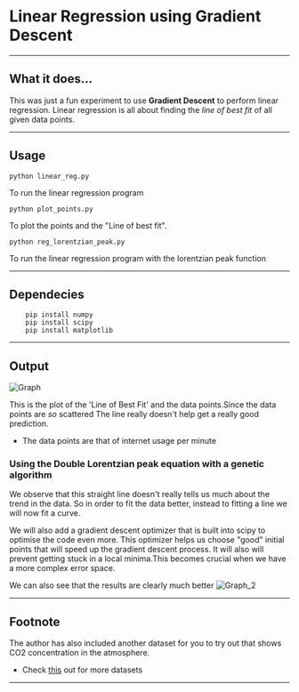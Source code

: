 # Linear Regression using Gradient Descent

----
## What it does...
This was just a fun experiment to use **Gradient Descent** to perform linear regression. Linear regression is all about finding the *line of best fit* of all given data points.

----
## Usage

    python linear_reg.py

To run the linear regression program

    python plot_points.py

To plot the points and the "Line of best fit".

    python reg_lorentzian_peak.py

To run the linear regression program with the lorentzian peak function

----

## Dependecies

```
    pip install numpy
    pip install scipy
    pip install matplotlib
```

----

## Output

![Graph](https://raw.githubusercontent.com/nshdesai/Linear-Regression/master/graph.png)

This is the plot of the 'Line of Best Fit' and the data points.Since the data points are *so* scattered
The line really doesn't help get a really good prediction.

* The data points are that of internet usage per minute

### Using the Double Lorentzian peak equation with a genetic algorithm

We observe that this straight line doesn't really tells us much about the trend in the data.
So in order to fit the data better, instead to fitting a line we will now fit a curve.

We will also add a gradient descent optimizer that is built into scipy to optimise the code even more.
This optimizer helps us choose "good" initial points that will speed up the gradient descent process.
It will also will prevent getting stuck in a local minima.This becomes crucial when we have a more
complex error space.

We can also see that the results are clearly much better
![Graph_2](https://raw.githubusercontent.com/nshdesai/Linear-Regression/master/graph_2.png)

----

## Footnote

The author has also included another dataset for you to try out that shows CO2 concentration
in the atmosphere.

* Check [this](https://vincentarelbundock.github.io/Rdatasets/datasets.html) out for more datasets

----

